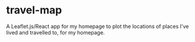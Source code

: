 # travel-map
A Leaflet.js/React app for my homepage to plot the locations of places I've lived and travelled to, for my homepage.

